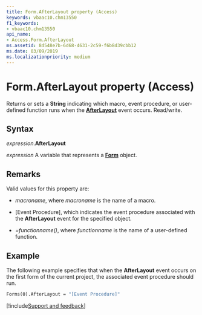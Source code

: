 ```yaml
---
title: Form.AfterLayout property (Access)
keywords: vbaac10.chm13550
f1_keywords:
- vbaac10.chm13550
api_name:
- Access.Form.AfterLayout
ms.assetid: 8d548e7b-6d68-4631-2c59-f6b8d39cbb12
ms.date: 03/09/2019
ms.localizationpriority: medium
---
```



# Form.AfterLayout property (Access)

Returns or sets a **String** indicating which macro, event procedure, or user-defined function runs when the **[AfterLayout](Access.Form.AfterLayout(even).md)** event occurs. Read/write.


## Syntax

_expression_.**AfterLayout**

_expression_ A variable that represents a **[Form](Access.Form.md)** object.


## Remarks

Valid values for this property are:

- _macroname_, where _macroname_ is the name of a macro.

- [Event Procedure], which indicates the event procedure associated with the **AfterLayout** event for the specified object.

- _=functionname()_, where _functionname_ is the name of a user-defined function.


## Example

The following example specifies that when the **AfterLayout** event occurs on the first form of the current project, the associated event procedure should run.


```vb
Forms(0).AfterLayout = "[Event Procedure]" 

```




[!include[Support and feedback](~/includes/feedback-boilerplate.md)]